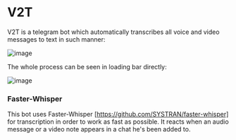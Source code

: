 # V2T 
V2T is a telegram bot which automatically transcribes all voice and video messages to text in such manner:

![image](https://github.com/Shtirmann/V2T/assets/103894479/ca185921-5e7c-4f4f-bc7d-55db11a54627)


The whole process can be seen in loading bar directly:

![image](https://github.com/Shtirmann/V2T/assets/103894479/8d5cf378-26d3-4994-88b7-1d9689961d5c)



### Faster-Whisper

This bot uses Faster-Whisper [https://github.com/SYSTRAN/faster-whisper] for transcription in order to work as fast as possible.
It reacts when an audio message or a video note appears in a chat he's been added to. 
